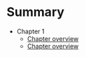 # Summary

* Chapter 1
  * [Chapter overview](/pages/chapter-1.md)
  * [Chapter overview](/pages/chapter-2.md)